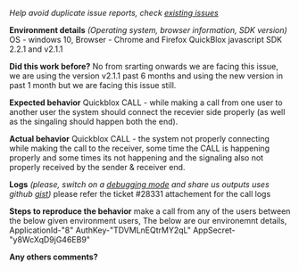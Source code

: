 *Help avoid duplicate issue reports, check [existing issues](https://github.com/QuickBlox/quickblox-javascript-sdk/issues)*

**Environment details**
*(Operating system, browser information, SDK version)*
OS - windows 10, 
Browser - Chrome and Firefox
QuickBlox javascript SDK 2.2.1 and v2.1.1

**Did this work before?**
No from srarting onwards we are facing this issue, we are using the version v2.1.1 past 6 months and using the new version in past 1 month but we are facing this issue still.

**Expected behavior**
Quickblox CALL - while making a call from one user to another user the system should connect the recevier side properly (as well as the singaling should happen both the end).

**Actual behavior**
Quickblox CALL - the system not properly connecting while making the call to the receiver, some time the CALL is happening properly and some times its not happening and the signaling also not properly received by the sender & receiver end.

**Logs**
*(please, switch on a [debugging mode](http://quickblox.com/developers/Javascript#Configuration) and share us outputs uses github [gist](https://gist.github.com/))*
please refer the ticket #28331 attachement for the call logs

**Steps to reproduce the behavior**
make a call from any of the users between the below given environment users, The below are our environemnt details, ApplicationId-"8" AuthKey-"TDVMLnEQtrMY2qL" AppSecret-"y8WcXqD9jG46EB9"

**Any others comments?**
